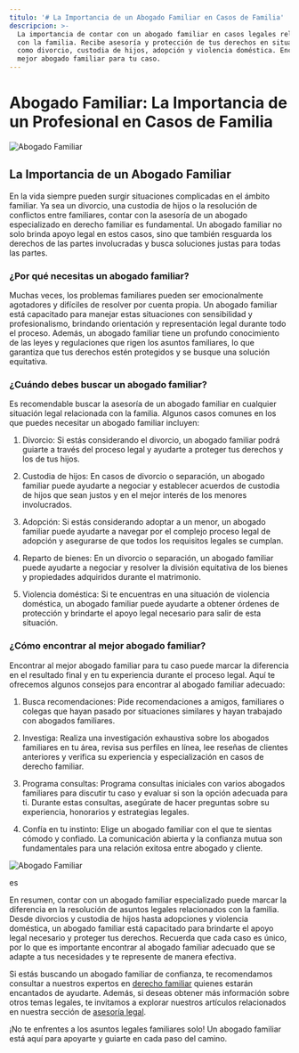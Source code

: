 ```yaml
---
titulo: '# La Importancia de un Abogado Familiar en Casos de Familia'
descripcion: >-
  La importancia de contar con un abogado familiar en casos legales relacionados
  con la familia. Recibe asesoría y protección de tus derechos en situaciones
  como divorcio, custodia de hijos, adopción y violencia doméstica. Encuentra al
  mejor abogado familiar para tu caso.
---
```


# Abogado Familiar: La Importancia de un Profesional en Casos de Familia

![Abogado Familiar](./img/abogado-familiar-1.webp)

## La Importancia de un Abogado Familiar

En la vida siempre pueden surgir situaciones complicadas en el ámbito familiar. Ya sea un divorcio, una custodia de hijos o la resolución de conflictos entre familiares, contar con la asesoría de un abogado especializado en derecho familiar es fundamental. Un abogado familiar no solo brinda apoyo legal en estos casos, sino que también resguarda los derechos de las partes involucradas y busca soluciones justas para todas las partes.

### ¿Por qué necesitas un abogado familiar?

Muchas veces, los problemas familiares pueden ser emocionalmente agotadores y difíciles de resolver por cuenta propia. Un abogado familiar está capacitado para manejar estas situaciones con sensibilidad y profesionalismo, brindando orientación y representación legal durante todo el proceso. Además, un abogado familiar tiene un profundo conocimiento de las leyes y regulaciones que rigen los asuntos familiares, lo que garantiza que tus derechos estén protegidos y se busque una solución equitativa.

### ¿Cuándo debes buscar un abogado familiar?

Es recomendable buscar la asesoría de un abogado familiar en cualquier situación legal relacionada con la familia. Algunos casos comunes en los que puedes necesitar un abogado familiar incluyen:

1. Divorcio: Si estás considerando el divorcio, un abogado familiar podrá guiarte a través del proceso legal y ayudarte a proteger tus derechos y los de tus hijos.

2. Custodia de hijos: En casos de divorcio o separación, un abogado familiar puede ayudarte a negociar y establecer acuerdos de custodia de hijos que sean justos y en el mejor interés de los menores involucrados.

3. Adopción: Si estás considerando adoptar a un menor, un abogado familiar puede ayudarte a navegar por el complejo proceso legal de adopción y asegurarse de que todos los requisitos legales se cumplan.

4. Reparto de bienes: En un divorcio o separación, un abogado familiar puede ayudarte a negociar y resolver la división equitativa de los bienes y propiedades adquiridos durante el matrimonio.

5. Violencia doméstica: Si te encuentras en una situación de violencia doméstica, un abogado familiar puede ayudarte a obtener órdenes de protección y brindarte el apoyo legal necesario para salir de esta situación.

### ¿Cómo encontrar al mejor abogado familiar?

Encontrar al mejor abogado familiar para tu caso puede marcar la diferencia en el resultado final y en tu experiencia durante el proceso legal. Aquí te ofrecemos algunos consejos para encontrar al abogado familiar adecuado:

1. Busca recomendaciones: Pide recomendaciones a amigos, familiares o colegas que hayan pasado por situaciones similares y hayan trabajado con abogados familiares.

2. Investiga: Realiza una investigación exhaustiva sobre los abogados familiares en tu área, revisa sus perfiles en línea, lee reseñas de clientes anteriores y verifica su experiencia y especialización en casos de derecho familiar.

3. Programa consultas: Programa consultas iniciales con varios abogados familiares para discutir tu caso y evaluar si son la opción adecuada para ti. Durante estas consultas, asegúrate de hacer preguntas sobre su experiencia, honorarios y estrategias legales.

4. Confía en tu instinto: Elige un abogado familiar con el que te sientas cómodo y confiado. La comunicación abierta y la confianza mutua son fundamentales para una relación exitosa entre abogado y cliente.

![Abogado Familiar](./img/abogado-familiar-2.webp)




es




En resumen, contar con un abogado familiar especializado puede marcar la diferencia en la resolución de asuntos legales relacionados con la familia. Desde divorcios y custodia de hijos hasta adopciones y violencia doméstica, un abogado familiar está capacitado para brindarte el apoyo legal necesario y proteger tus derechos. Recuerda que cada caso es único, por lo que es importante encontrar al abogado familiar adecuado que se adapte a tus necesidades y te represente de manera efectiva.




Si estás buscando un abogado familiar de confianza, te recomendamos consultar a nuestros expertos en [derecho familiar](abogado-familiar) quienes estarán encantados de ayudarte. Además, si deseas obtener más información sobre otros temas legales, te invitamos a explorar nuestros artículos relacionados en nuestra sección de [asesoría legal](asesoria-legal).




¡No te enfrentes a los asuntos legales familiares solo! Un abogado familiar está aquí para apoyarte y guiarte en cada paso del camino.



